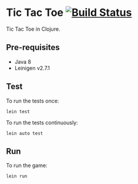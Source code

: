 # Tic Tac Toe [![Build Status](https://travis-ci.org/emashliles/tic-tac-toe.svg?branch=master)](https://travis-ci.org/emashliles/tic-tac-toe)

Tic Tac Toe in Clojure.

## Pre-requisites

+ Java 8
+ Leinigen v2.7.1

## Test

To run the tests once:

```
lein test
```

To run the tests continuously:

```
lein auto test
```

## Run

To run the game:

```
lein run
```


